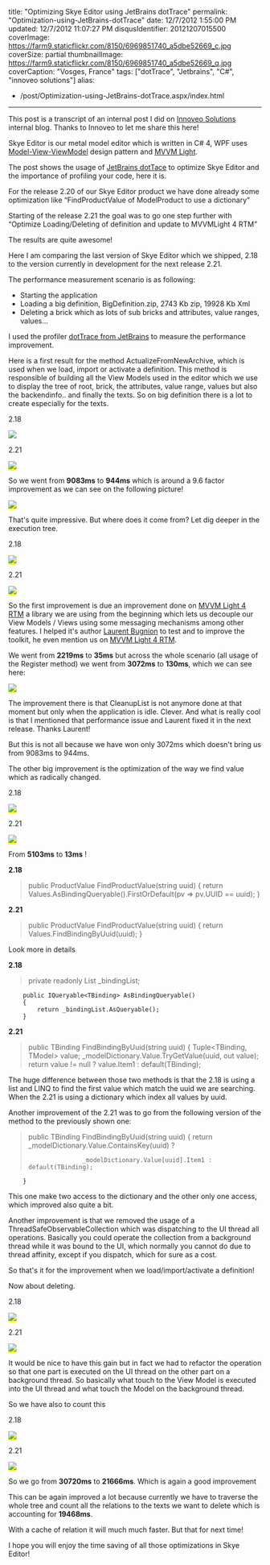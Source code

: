 title: "Optimizing Skye Editor using JetBrains dotTrace"
permalink: "Optimization-using-JetBrains-dotTrace"
date: 12/7/2012 1:55:00 PM
updated: 12/7/2012 11:07:27 PM
disqusIdentifier: 20121207015500
coverImage: https://farm9.staticflickr.com/8150/6969851740_a5dbe52669_c.jpg
coverSize: partial
thumbnailImage: https://farm9.staticflickr.com/8150/6969851740_a5dbe52669_q.jpg
coverCaption: "Vosges, France"
tags: ["dotTrace", "Jetbrains", "C#", "innoveo solutions"]
alias:
 - /post/Optimization-using-JetBrains-dotTrace.aspx/index.html
---
<!-- [![WP_000092](http://farm9.staticflickr.com/8150/6969851740_a5dbe52669_m.jpg)](http://www.flickr.com/photos/laurentkempe/6969851740/ "WP_000092 by Laurent Kempé, on Flickr") -->

This post is a transcript of an internal post I did on [Innoveo Solutions](http://www.innoveo.com/) internal blog. Thanks to Innoveo to let me share this here!

Skye Editor is our metal model editor which is written in C# 4, WPF uses [Model-View-ViewModel](http://msdn.microsoft.com/en-us/magazine/dd419663.aspx) design pattern and [MVVM Light](http://mvvmlight.codeplex.com/).
<!-- more -->

The post shows the usage of [JetBrains dotTace](http://www.jetbrains.com/profiler/) to optimize Skye Editor and the importance of profiling your code, here it is.

For the release 2.20 of our Skye Editor product we have done already some optimization like “FindProductValue of ModelProduct to use a dictionary”

Starting of the release 2.21 the goal was to go one step further with “Optimize Loading/Deleting of definition and update to MVVMLight 4 RTM”

The results are quite awesome!

Here I am comparing the last version of Skye Editor which we shipped, 2.18 to the version currently in development for the next release 2.21.

The performance measurement scenario is as following:

*   Starting the application 
*   Loading a big definition, BigDefinition.zip, 2743 Kb zip, 19928 Kb Xml 
*   Deleting a brick which as lots of sub bricks and attributes, value ranges, values...   

I used the profiler [dotTrace from JetBrains](http://www.jetbrains.com/profiler/) to measure the performance improvement.

Here is a first result for the method ActualizeFromNewArchive, which is used when we load, import or activate a definition. This method is responsible of building all the View Models used in the editor which we use to display the tree of root, brick, the attributes, value range, values but also the backendinfo.. and finally the texts. So on big definition there is a lot to create especially for the texts.

2.18

![](http://farm9.staticflickr.com/8203/8251402507_20b0511221_o.jpg)

2.21

<font style="background-color: #ffff00">![](http://farm9.staticflickr.com/8337/8251402531_a91f4332cc_o.jpg)</font>

So we went from **9083ms** to **944ms** which is around a 9.6 factor improvement as we can see on the following picture!

<font style="background-color: #ffff00">![](http://farm9.staticflickr.com/8482/8251410205_f0b9c20d9f_o.jpg)</font>

That's quite impressive. But where does it come from? Let dig deeper in the execution tree.

2.18 

<font style="background-color: #ffff00">![](http://farm9.staticflickr.com/8060/8251413607_5bc4a306cd_o.jpg)</font>

2.21 

<font style="background-color: #ffff00">![](http://farm9.staticflickr.com/8209/8251414039_f746ba2210_o.jpg)</font>

So the first improvement is due an improvement done on [MVVM Light 4 RTM](http://www.galasoft.ch/mvvm/) a library we are using from the beginning which lets us decouple our View Models / Views using some messaging mechanisms among other features. I helped it's author [Laurent Bugnion](http://www.galasoft.ch/intro_en.html) to test and to improve the toolkit, he even mention us on [MVVM Light 4 RTM](http://www.galasoft.ch/mvvm/).

We went from **2219ms** to **35ms** but across the whole scenario (all usage of the Register method) we went from **3072ms** to **130ms**, which we can see here:

<font style="background-color: #ffff00">![](http://farm9.staticflickr.com/8059/8251415365_ec74709abb_o.jpg)</font>

The improvement there is that CleanupList is not anymore done at that moment but only when the application is idle. Clever. And what is really cool is that I mentioned that performance issue and Laurent fixed it in the next release. Thanks Laurent!

But this is not all because we have won only 3072ms which doesn't bring us from 9083ms to 944ms.

The other big improvement is the optimization of the way we find value which as radically changed.

2.18 

<font style="background-color: #ffff00">![](http://farm9.staticflickr.com/8490/8251415203_89e2f8798d_o.jpg)</font>

2.21 

<font style="background-color: #ffff00">![](http://farm9.staticflickr.com/8347/8251415265_a21d2f2500_o.jpg)</font>

From **5103ms** to **13ms** !

**2.18**

> public ProductValue FindProductValue(string uuid)
        {
            return Values.AsBindingQueryable().FirstOrDefault(pv => pv.UUID == uuid);
        }

**2.21**

> public ProductValue FindProductValue(string uuid)
        {
            return Values.FindBindingByUuid(uuid);
        }

Look more in details

**2.18**

> private readonly List<TBinding> _bindingList;

        public IQueryable<TBinding> AsBindingQueryable()
        {
            return _bindingList.AsQueryable();
        }

**2.21**

> public TBinding FindBindingByUuid(string uuid)
        {
            Tuple<TBinding, TModel> value;
            _modelDictionary.Value.TryGetValue(uuid, out value);
            return value != null ? value.Item1 : default(TBinding);

The huge difference between those two methods is that the 2.18 is using a list and LINQ to find the first value which match the uuid we are searching. When the 2.21 is using a dictionary which index all values by uuid. 

Another improvement of the 2.21 was to go from the following version of the method to the previously shown one: 

> public TBinding FindBindingByUuid(string uuid)
        {
            return _modelDictionary.Value.ContainsKey(uuid) ?
> 
>                    _modelDictionary.Value[uuid].Item1 : default(TBinding);
        }

This one make two access to the dictionary and the other only one access, which improved also quite a bit. 

Another improvement is that we removed the usage of a ThreadSafeObservableCollection which was dispatching to the UI thread all operations. Basically you could operate the collection from a background thread while it was bound to the UI, which normally you cannot do due to thread affinity, except if you dispatch, which for sure as a cost. 

So that's it for the improvement when we load/import/activate a definition! 

Now about deleting. 

2.18

<font style="background-color: #ffff00">![](http://farm9.staticflickr.com/8066/8251415073_7435454566_o.jpg)</font>

2.21

<font style="background-color: #ffff00">![](http://farm9.staticflickr.com/8067/8252484362_4bd63cd9fc_o.jpg)</font>

It would be nice to have this gain but in fact we had to refactor the operation so that one part is executed on the UI thread on the other part on a background thread. So basically what touch to the View Model is executed into the UI thread and what touch the Model on the background thread. 

So we have also to count this 

2.18

<font style="background-color: #ffff00">![](http://farm9.staticflickr.com/8346/8251415035_5eb2e1fda1_o.jpg)</font>

2.21

<font style="background-color: #ffff00">![](http://farm9.staticflickr.com/8343/8252484168_cb07bb43e2_o.jpg)</font>

So we go from **30720ms** to **21666ms**. Which is again a good improvement 

This can be again improved a lot because currently we have to traverse the whole tree and count all the relations to the texts we want to delete which is accounting for **19468ms**. 

    
With a cache of relation it will much much faster. But that for next time! 

I hope you will enjoy the time saving of all those optimizations in Skye Editor! 
